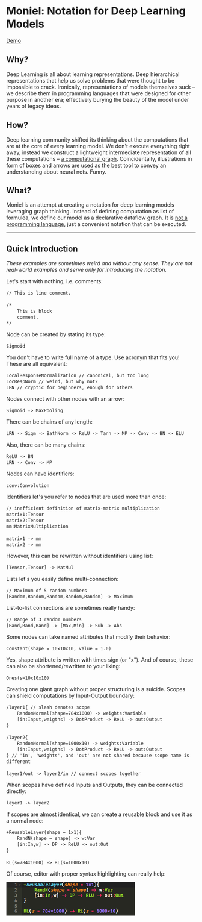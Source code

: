 # Moniel: Notation for Deep Learning Models
[Demo](https://www.youtube.com/watch?v=zVZqHHNQ50c)
## Why?
Deep Learning is all about learning representations. Deep hierarchical representations that help us solve problems that were thought to be impossible to crack. Ironically, representations of models themselves suck – we describe them in programming languages that were designed for other purpose in another era; effectively burying the beauty of the model under years of legacy ideas.
## How?
Deep learning community shifted its thinking about the computations that are at the core of every learning model. We don't execute everything right away, instead we construct a lightweight intermediate representation of all these computations – [a computational graph](https://colah.github.io/posts/2015-08-Backprop/). Coincidentally, illustrations in form of boxes and arrows are used as the best tool to convey an understanding about neural nets. Funny.
## What?
Moniel is an attempt at creating a notation for deep learning models leveraging graph thinking. Instead of defining computation as list of formulea, we define our model as a declarative dataflow graph. It is [not a programming language](https://twitter.com/karpathy/status/469958608260579328), just a convenient notation that can be executed.

----------

## Quick Introduction
*These examples are sometimes weird and without any sense. They are not real-world examples and serve only for introducing the notation.*

Let's start with nothing, i.e. comments:
```
// This is line comment.

/*
	This is block
	comment.
*/
```
Node can be created by stating its type:
```
Sigmoid
```
You don't have to write full name of a type. Use acronym that fits you! These are all equivalent:
```
LocalResponseNormalization // canonical, but too long
LocRespNorm // weird, but why not?
LRN // cryptic for beginners, enough for others
```
Nodes connect with other nodes with an arrow:
```
Sigmoid -> MaxPooling
```
There can be chains of any length:
```
LRN -> Sigm -> BathNorm -> ReLU -> Tanh -> MP -> Conv -> BN -> ELU
```
Also, there can be many chains:
```
ReLU -> BN
LRN -> Conv -> MP
```
Nodes can have identifiers:
```
conv:Convolution
```
Identifiers let's you refer to nodes that are used more than once:
```
// inefficient definition of matrix-matrix multiplication
matrix1:Tensor
matrix2:Tensor
mm:MatrixMultiplication

matrix1 -> mm
matrix2 -> mm
```
However, this can be rewritten without identifiers using list:
```
[Tensor,Tensor] -> MatMul
```
Lists let's you easily define multi-connection:
```
// Maximum of 5 random numbers
[Random,Random,Random,Random,Random] -> Maximum
```
List-to-list connections are sometimes really handy:
```
// Range of 3 random numbers
[Rand,Rand,Rand] -> [Max,Min] -> Sub -> Abs
```
Some nodes can take named attributes that modify their behavior:
```
Constant(shape = 10x10x10, value = 1.0)
```
Yes, shape attribute is written with times sign (or "x"). And of course, these can also be shortened/rewritten to your liking:
```
Ones(s=10x10x10)
```
Creating one giant graph without proper structuring is a suicide. Scopes can shield computations by Input-Output boundary:
```
/layer1{ // slash denotes scope
	RandomNormal(shape=784x1000) -> weights:Variable
	[in:Input,weigths] -> DotProduct -> ReLU -> out:Output
}

/layer2{
	RandomNormal(shape=1000x10) -> weights:Variable
	[in:Input,weigths] -> DotProduct -> ReLU -> out:Output
} // 'in', 'weights', and 'out' are not shared because scope name is different

layer1/out -> layer2/in // connect scopes together
```
When scopes have defined Inputs and Outputs, they can be connected directly:
```
layer1 -> layer2
```
If scopes are almost identical, we can create a reusable block and use it as a normal node:
```
+ReusableLayer(shape = 1x1){
	RandN(shape = shape) -> w:Var
	[in:In,w] -> DP -> ReLU -> out:Out
}

RL(s=784x1000) -> RL(s=1000x10)
```
Of course, editor with proper syntax highlighting can really help:

![Syntax highlightning helps](images/ReusableLayer.png)
